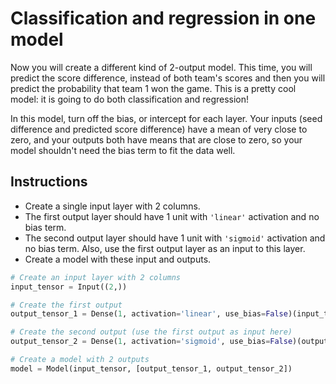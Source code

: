# Classification and regression in one model #

Now you will create a different kind of 2-output model. This time, you will predict the score difference, instead of both team's scores and then you will predict the probability that team 1 won the game. This is a pretty cool model: it is going to do both classification and regression!

In this model, turn off the bias, or intercept for each layer. Your inputs (seed difference and predicted score difference) have a mean of very close to zero, and your outputs both have means that are close to zero, so your model shouldn't need the bias term to fit the data well.

## Instructions ##

* Create a single input layer with 2 columns.
* The first output layer should have 1 unit with `'linear'` activation and no bias term.
* The second output layer should have 1 unit with `'sigmoid'` activation and no bias term. Also, use the first output layer as an input to this layer.
* Create a model with these input and outputs.

```python
# Create an input layer with 2 columns
input_tensor = Input((2,))

# Create the first output
output_tensor_1 = Dense(1, activation='linear', use_bias=False)(input_tensor)

# Create the second output (use the first output as input here)
output_tensor_2 = Dense(1, activation='sigmoid', use_bias=False)(output_tensor_1)

# Create a model with 2 outputs
model = Model(input_tensor, [output_tensor_1, output_tensor_2])
```